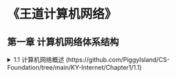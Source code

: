 # 《王道计算机网络》
## 第一章 计算机网络体系结构
<details>
  <summary>1.1 计算机网络概述 (https://github.com/PiggyIsland/CS-Foundation/tree/main/KY-Internet/Chapter1/1.1)</summary>
  1.1.1 概念
  
  1.1.2 组成
  
  
  



</details>

